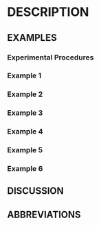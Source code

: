 # DESCRIPTION

## EXAMPLES

### Experimental Procedures

### Example 1

### Example 2

### Example 3

### Example 4

### Example 5

### Example 6

## DISCUSSION

## ABBREVIATIONS

